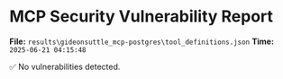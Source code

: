 # MCP Security Vulnerability Report
**File:** `results\gideonsuttle_mcp-postgres\tool_definitions.json`
**Time:** `2025-06-21 04:15:48`

✅ No vulnerabilities detected.